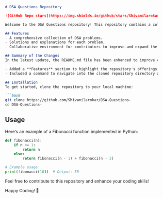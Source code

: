 ```markdown
# DSA Questions Repository

![GitHub Repo stars](https://img.shields.io/github/stars/Shivanilarokar/DSA-Questions-) ![GitHub forks](https://img.shields.io/github/forks/Shivanilarokar/DSA-Questions-) ![GitHub issues](https://img.shields.io/github/issues/Shivanilarokar/DSA-Questions-)

Welcome to the DSA Questions repository! This repository contains a collection of Data Structures and Algorithms (DSA) problems designed to help you enhance your coding skills.

## Features
- A comprehensive collection of DSA problems.
- Solutions and explanations for each problem.
- Collaborative environment for contributors to improve and expand the repository. 🎉

## Summary of the Changes
In the latest update, the README.md file has been enhanced to improve clarity and provide additional information:

- Added a **Features** section to highlight the repository's offerings.
- Included a command to navigate into the cloned repository directory after cloning.

## Installation
To get started, clone the repository to your local machine:

```bash
git clone https://github.com/Shivanilarokar/DSA-Questions-
cd DSA-Questions-
```

## Usage
Here's an example of a Fibonacci function implemented in Python:

```python
def fibonacci(n):
    if n <= 1:
        return n
    else:
        return fibonacci(n - 1) + fibonacci(n - 2)

# Example usage
print(fibonacci(10))  # Output: 55
```

Feel free to contribute to this repository and enhance your coding skills!

Happy Coding! 🚀
```